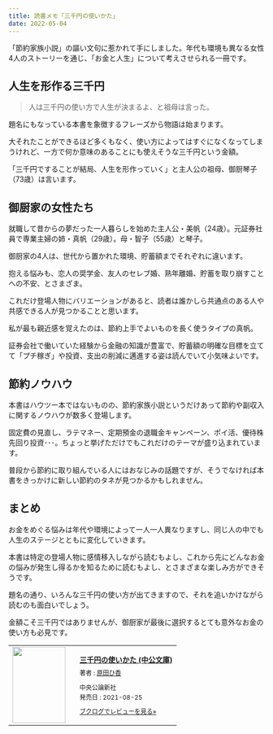 ```yaml
---
title: 読書メモ「三千円の使いかた」
date: 2022-05-04
---
```

「節約家族小説」の謳い文句に惹かれて手にしました。年代も環境も異なる女性4人のストーリーを通じ、「お金と人生」について考えさせられる一冊です。

## 人生を形作る三千円

> 人は三千円の使い方で人生が決まるよ、と祖母は言った。

題名にもなっている本書を象徴するフレーズから物語は始まります。

大それたことができるほど多くもなく、使い方によってはすぐになくなってしまうけれど、一方で何か意味のあることにも使えそうな三千円という金額。

「三千円ですることが結局、人生を形作っていく」と主人公の祖母、御厨琴子（73歳）は言います。

## 御厨家の女性たち

就職して昔からの夢だった一人暮らしを始めた主人公・美帆（24歳）。元証券社員で専業主婦の姉・真帆（29歳）。母・智子（55歳）と琴子。

御厨家の4人は、世代から置かれた環境、貯蓄額までそれぞれに違います。

抱える悩みも、恋人の奨学金、友人のセレブ婚、熟年離婚、貯蓄を取り崩すことへの不安、とさまざま。

これだけ登場人物にバリエーションがあると、読者は誰かしら共通点のある人や共感できる人が見つかることと思います。

私が最も親近感を覚えたのは、節約上手でよいものを長く使うタイプの真帆。

証券会社で働いていた経験から金融の知識が豊富で、貯蓄額の明確な目標を立てて「プチ稼ぎ」や投資、支出の削減に邁進する姿は読んでいて小気味よいです。

## 節約ノウハウ

本書はハウツー本ではないものの、節約家族小説というだけあって節約や副収入に関するノウハウが数多く登場します。

固定費の見直し、ラテマネー、定期預金の退職金キャンペーン、ポイ活、優待株先回り投資･･･。ちょっと挙げただけでもこれだけのテーマが盛り込まれています。

普段から節約に取り組んでいる人にはおなじみの話題ですが、そうでなければ本書をきっかけに新しい節約のタネが見つかるかもしれません。

## まとめ

お金をめぐる悩みは年代や環境によって一人一人異なりますし、同じ人の中でも人生のステージとともに変化していきます。

本書は特定の登場人物に感情移入しながら読むもよし、これから先にどんなお金の悩みが発生し得るかを知るために読むもよし、とさまざまな楽しみ方ができそうです。

題名の通り、いろんな三千円の使い方が出てきますので、それを追いかけながら読むのも面白いでしょう。

金額こそ三千円ではありませんが、御厨家が最後に選択するとても意外なお金の使い方も必見です。

<div class="booklog_html"><table><tr><td class="booklog_html_image"><a href="https://www.amazon.co.jp/dp/B09CGXHFCJ?tag=shirosejp-22&linkCode=ogi&th=1&psc=1" target="_blank"><img src="https://m.media-amazon.com/images/I/51dsll375bL._SL160_.jpg" width="104" height="150" style="border:0;border-radius:0;" /></a></td><td class="booklog_html_info" style="padding-left:20px;"><div class="booklog_html_title" style="margin-bottom:10px;font-size:14px;font-weight:bold;"><a href="https://www.amazon.co.jp/dp/B09CGXHFCJ?tag=shirosejp-22&linkCode=ogi&th=1&psc=1" target="_blank">三千円の使いかた (中公文庫)</a></div><div style="margin-bottom:10px;"><div class="booklog_html_author" style="margin-bottom:15px;font-size:12px;;line-height:1.2em">著者 : <a href="https://booklog.jp/author/%E5%8E%9F%E7%94%B0%E3%81%B2%E9%A6%99" target="_blank">原田ひ香</a></div><div class="booklog_html_manufacturer" style="margin-bottom:5px;font-size:12px;;line-height:1.2em">中央公論新社</div><div class="booklog_html_release" style="font-size:12px;;line-height:1.2em">発売日 : 2021-08-25</div></div><div class="booklog_html_link_amazon"><a href="https://booklog.jp/item/1/B09CGXHFCJ" style="font-size:12px;" target="_blank">ブクログでレビューを見る»</a></div></td></tr></table></div>